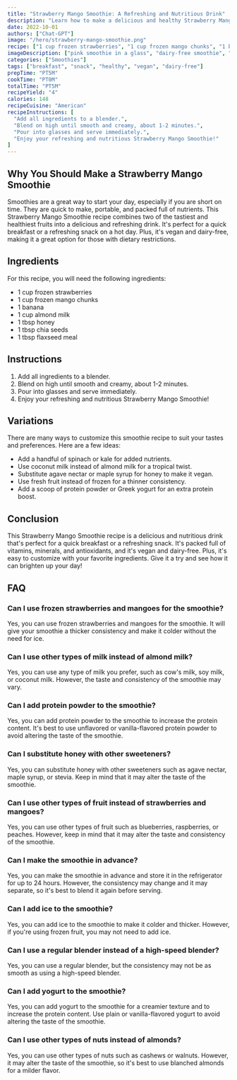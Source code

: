 ```yaml
---
title: "Strawberry Mango Smoothie: A Refreshing and Nutritious Drink"
description: "Learn how to make a delicious and healthy Strawberry Mango Smoothie with this easy recipe. Perfect for a quick breakfast or a refreshing snack!"
date: 2022-10-01
authors: ["Chat-GPT"]
image: "/hero/strawberry-mango-smoothie.png"
recipe: ["1 cup frozen strawberries", "1 cup frozen mango chunks", "1 banana", "1 cup almond milk", "1 tbsp honey", "1 tbsp chia seeds", "1 tbsp flaxseed meal"]
imageDescription: ["pink smoothie in a glass", "dairy-free smoothie", "plant-based smoothie", "blended fruit smoothie"]
categories: ["Smoothies"]
tags: ["breakfast", "snack", "healthy", "vegan", "dairy-free"]
prepTime: "PT5M"
cookTime: "PT0M"
totalTime: "PT5M"
recipeYield: "4"
calories: 148
recipeCuisine: "American"
recipeInstructions: [
  "Add all ingredients to a blender.",
  "Blend on high until smooth and creamy, about 1-2 minutes.",
  "Pour into glasses and serve immediately.",
  "Enjoy your refreshing and nutritious Strawberry Mango Smoothie!"
]
---
```


## Why You Should Make a Strawberry Mango Smoothie

Smoothies are a great way to start your day, especially if you are short on time. They are quick to make, portable, and packed full of nutrients. This Strawberry Mango Smoothie recipe combines two of the tastiest and healthiest fruits into a delicious and refreshing drink. It's perfect for a quick breakfast or a refreshing snack on a hot day. Plus, it's vegan and dairy-free, making it a great option for those with dietary restrictions.

## Ingredients

For this recipe, you will need the following ingredients:

- 1 cup frozen strawberries
- 1 cup frozen mango chunks
- 1 banana
- 1 cup almond milk
- 1 tbsp honey
- 1 tbsp chia seeds
- 1 tbsp flaxseed meal

## Instructions

1. Add all ingredients to a blender.
2. Blend on high until smooth and creamy, about 1-2 minutes.
3. Pour into glasses and serve immediately.
4. Enjoy your refreshing and nutritious Strawberry Mango Smoothie!

## Variations

There are many ways to customize this smoothie recipe to suit your tastes and preferences. Here are a few ideas:

- Add a handful of spinach or kale for added nutrients.
- Use coconut milk instead of almond milk for a tropical twist.
- Substitute agave nectar or maple syrup for honey to make it vegan.
- Use fresh fruit instead of frozen for a thinner consistency.
- Add a scoop of protein powder or Greek yogurt for an extra protein boost.

## Conclusion

This Strawberry Mango Smoothie recipe is a delicious and nutritious drink that's perfect for a quick breakfast or a refreshing snack. It's packed full of vitamins, minerals, and antioxidants, and it's vegan and dairy-free. Plus, it's easy to customize with your favorite ingredients. Give it a try and see how it can brighten up your day!

## FAQ

### Can I use frozen strawberries and mangoes for the smoothie?

Yes, you can use frozen strawberries and mangoes for the smoothie. It will give your smoothie a thicker consistency and make it colder without the need for ice.

### Can I use other types of milk instead of almond milk?

Yes, you can use any type of milk you prefer, such as cow's milk, soy milk, or coconut milk. However, the taste and consistency of the smoothie may vary.

### Can I add protein powder to the smoothie?

Yes, you can add protein powder to the smoothie to increase the protein content. It's best to use unflavored or vanilla-flavored protein powder to avoid altering the taste of the smoothie.

### Can I substitute honey with other sweeteners?

Yes, you can substitute honey with other sweeteners such as agave nectar, maple syrup, or stevia. Keep in mind that it may alter the taste of the smoothie.

### Can I use other types of fruit instead of strawberries and mangoes?

Yes, you can use other types of fruit such as blueberries, raspberries, or peaches. However, keep in mind that it may alter the taste and consistency of the smoothie.

### Can I make the smoothie in advance?

Yes, you can make the smoothie in advance and store it in the refrigerator for up to 24 hours. However, the consistency may change and it may separate, so it's best to blend it again before serving.

### Can I add ice to the smoothie?

Yes, you can add ice to the smoothie to make it colder and thicker. However, if you're using frozen fruit, you may not need to add ice.

### Can I use a regular blender instead of a high-speed blender?

Yes, you can use a regular blender, but the consistency may not be as smooth as using a high-speed blender.

### Can I add yogurt to the smoothie?

Yes, you can add yogurt to the smoothie for a creamier texture and to increase the protein content. Use plain or vanilla-flavored yogurt to avoid altering the taste of the smoothie.

### Can I use other types of nuts instead of almonds?

Yes, you can use other types of nuts such as cashews or walnuts. However, it may alter the taste of the smoothie, so it's best to use blanched almonds for a milder flavor.